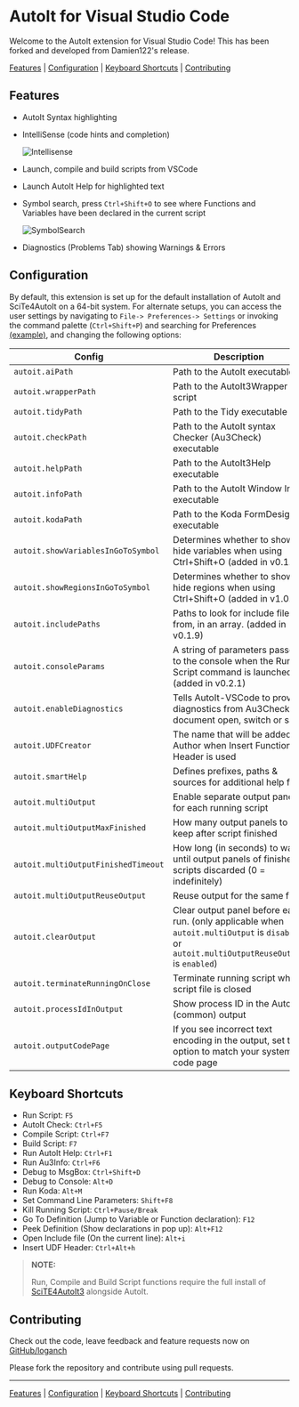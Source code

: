 # AutoIt for Visual Studio Code

Welcome to the AutoIt extension for Visual Studio Code! This has been forked
and developed from Damien122's release.

[Features](#features) | [Configuration](#configuration) | [Keyboard Shortcuts](#keyboard-shortcuts) | [Contributing](#contributing)

## Features

- AutoIt Syntax highlighting
- IntelliSense (code hints and completion)

  ![Intellisense](img/docs/signaturehelp.gif)

- Launch, compile and build scripts from VSCode
- Launch AutoIt Help for highlighted text
- Symbol search, press `Ctrl+Shift+O` to see where Functions and Variables have been declared in the current script

  ![SymbolSearch](img/docs/symbolsearch.gif)

- Diagnostics (Problems Tab) showing Warnings & Errors

## Configuration

By default, this extension is set up for the default installation of AutoIt and SciTe4AutoIt on a 64-bit system. For alternate setups, you can access the user settings by navigating to `File-> Preferences-> Settings` or invoking the command palette (`Ctrl+Shift+P`) and searching for Preferences [(example)](img/docs/CtrlShiftP.png), and changing the following options:

| Config                              | Description                                                                                                                                   | Default                                                                       |
| ----------------------------------- | --------------------------------------------------------------------------------------------------------------------------------------------- | ----------------------------------------------------------------------------- |
| `autoit.aiPath`                     | Path to the AutoIt executable                                                                                                                 | "C:\\Program Files (x86)\\AutoIt3\\AutoIt3.exe"                               |
| `autoit.wrapperPath`                | Path to the AutoIt3Wrapper script                                                                                                             | "C:\\Program Files (x86)\\AutoIt3\\SciTE\\AutoIt3Wrapper\\AutoIt3Wrapper.au3" |
| `autoit.tidyPath`                   | Path to the Tidy executable                                                                                                                   | "C:\\Program Files (x86)\\AutoIt3\\SciTE\\Tidy\\Tidy.exe"                     |
| `autoit.checkPath`                  | Path to the AutoIt syntax Checker (Au3Check) executable                                                                                       | "C:\\Program Files (x86)\\AutoIt3\\AU3Check.exe"                              |
| `autoit.helpPath`                   | Path to the AutoIt3Help executable                                                                                                            | "C:\\Program Files (x86)\\AutoIt3\\AutoIt3Help.exe"                           |
| `autoit.infoPath`                   | Path to the AutoIt Window Info executable                                                                                                     | "C:\\Program Files (x86)\\AutoIt3\\Au3Info.exe"                               |
| `autoit.kodaPath`                   | Path to the Koda FormDesigner executable                                                                                                      | "C:\\Program Files (x86)\\AutoIt3\\SciTE\\Koda\\FD.exe"                       |
| `autoit.showVariablesInGoToSymbol`  | Determines whether to show or hide variables when using Ctrl+Shift+O (added in v0.1.9)                                                        | `true`                                                                        |
| `autoit.showRegionsInGoToSymbol`    | Determines whether to show or hide regions when using Ctrl+Shift+O (added in v1.0.9)                                                          | true                                                                          |
| `autoit.includePaths`               | Paths to look for include files from, in an array. (added in v0.1.9)                                                                          | ["C:\\Program Files (x86)\\AutoIt3\\Include"]                                 |
| `autoit.consoleParams`              | A string of parameters passed to the console when the Run Script command is launched (added in v0.2.1)                                        | ""                                                                            |
| `autoit.enableDiagnostics`          | Tells AutoIt-VSCode to provide diagnostics from Au3Check on document open, switch or save                                                     | `true`                                                                        |
| `autoit.UDFCreator`                 | The name that will be added as Author when Insert Function Header is used                                                                     | "Your Name"                                                                   |
| `autoit.smartHelp`                  | Defines prefixes, paths & sources for additional help files                                                                                   | [ [ "", "", "" ] ]                                                            |
| `autoit.multiOutput`                | Enable separate output panel for each running script                                                                                          | `true`                                                                        |
| `autoit.multiOutputMaxFinished`     | How many output panels to keep after script finished                                                                                          | 2                                                                             |
| `autoit.multiOutputFinishedTimeout` | How long (in seconds) to wait until output panels of finished scripts discarded (0 = indefinitely)                                            | 0                                                                             |
| `autoit.multiOutputReuseOutput`     | Reuse output for the same file                                                                                                                | `false`                                                                       |
| `autoit.clearOutput`                | Clear output panel before each run. (only applicable when `autoit.multiOutput` is `disabled` or `autoit.multiOutputReuseOutput` is `enabled`) | `true`                                                                        |
| `autoit.terminateRunningOnClose`    | Terminate running script when script file is closed                                                                                           | `true`                                                                        |
| `autoit.processIdInOutput`          | Show process ID in the Autoit (common) output                                                                                                 | "Single"                                                                      |
| `autoit.outputCodePage`             | If you see incorrect text encoding in the output, set this option to match your system code page                                              | ""                                                                            |

<!-- * Access the command palette `Ctrl+Shift+P`, type Preferences: Open User Settings or Preferences: Open Workspace Settings. -->

  <!-- ![CtrlShiftP](img/docs/CtrlShiftP.png) -->

<!-- * Configure the paths according to your AutoIt installation. -->

  <!-- ![AutoItConfiguration](img/docs/AutoItConfiguration.png) -->

## Keyboard Shortcuts

- Run Script: `F5`
- AutoIt Check: `Ctrl+F5`
- Compile Script: `Ctrl+F7`
- Build Script: `F7`
- Run AutoIt Help: `Ctrl+F1`
- Run Au3Info: `Ctrl+F6`
- Debug to MsgBox: `Ctrl+Shift+D`
- Debug to Console: `Alt+D`
- Run Koda: `Alt+M`
- Set Command Line Parameters: `Shift+F8`
- Kill Running Script: `Ctrl+Pause/Break`
- Go To Definition (Jump to Variable or Function declaration): `F12`
- Peek Definition (Show declarations in pop up): `Alt+F12`
- Open Include file (On the current line): `Alt+i`
- Insert UDF Header: `Ctrl+Alt+h`

> **NOTE:**
>
> Run, Compile and Build Script functions require the full install of [SciTE4AutoIt3](https://www.autoitscript.com/site/autoit-script-editor/downloads/) alongside AutoIt.

## Contributing

Check out the code, leave feedback and feature requests now on [GitHub/loganch](https://github.com/loganch/AutoIt-VSCode)

Please fork the repository and contribute using pull requests.

---

[Features](#features) | [Configuration](#configuration) | [Keyboard Shortcuts](#keyboard-shortcuts) | [Contributing](#contributing)
